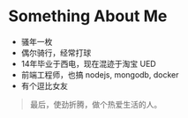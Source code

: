 
# Something About Me


- 骚年一枚
- 偶尔骑行，经常打球
- 14年毕业于西电，现在混迹于淘宝 UED
- 前端工程师，也搞 nodejs, mongodb, docker
- 有个逗比女友

> 最后，使劲折腾，做个热爱生活的人。
